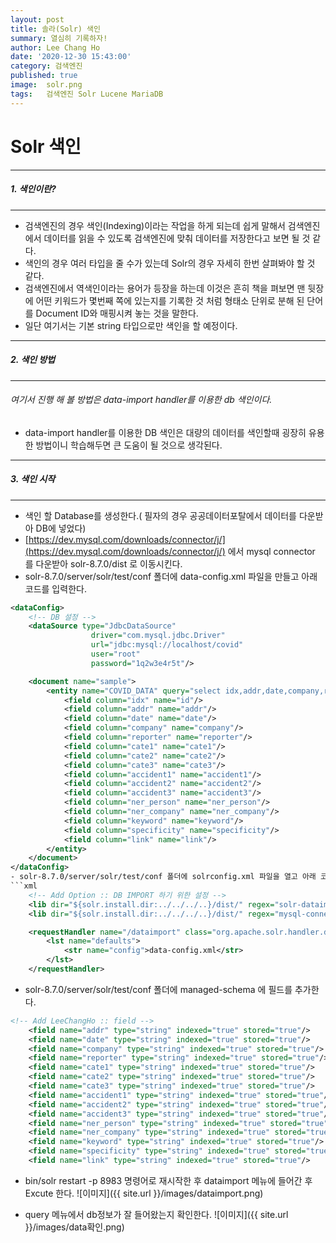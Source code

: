 ```yaml
---
layout: post
title: 솔라(Solr) 색인
summary: 열심히 기록하자!
author: Lee Chang Ho
date: '2020-12-30 15:43:00'
category: 검색엔진
published: true
image:  solr.png
tags:   검색엔진 Solr Lucene MariaDB
---
```

# Solr 색인

 ---
##### 1. 색인이란?
 ---
- 검색엔진의 경우 색인(Indexing)이라는 작업을 하게 되는데 쉽게 말해서 검색엔진에서 데이터를 읽을 수 있도록 검색엔진에 맞춰 데이터를 저장한다고 보면 될 것 같다.
- 색인의 경우 여러 타입을 줄 수가 있는데 Solr의 경우 자세히 한번 살펴봐야 할 것 같다.
- 검색엔진에서 역색인이라는 용어가 등장을 하는데 이것은 흔히 책을 펴보면 맨 뒷장에 어떤 키워드가 몇번째 쪽에 있는지를 기록한 것 처럼 형태소 단위로 분해 된 단어를 Document ID와 매핑시켜 놓는 것을 말한다.
- 일단 여기서는 기본 string 타입으로만 색인을 할 예정이다.


 ---
##### 2. 색인 방법
 ---
###### 여기서 진행 해 볼 방법은 data-import handler를 이용한 db 색인이다.
- data-import handler를 이용한 DB 색인은 대량의 데이터를 색인할때 굉장히 유용한 방법이니 학습해두면 큰 도움이 될 것으로 생각된다.

 ---
##### 3. 색인 시작
---
 - 색인 할 Database를 생성한다.( 필자의 경우 공공데이터포탈에서 데이터를 다운받아 DB에 넣었다)
 - [https://dev.mysql.com/downloads/connector/j/](https://dev.mysql.com/downloads/connector/j/) 에서 mysql connector 를 다운받아 solr-8.7.0/dist 로 이동시킨다.  
 - solr-8.7.0/server/solr/test/conf 폴더에 data-config.xml 파일을 만들고 아래 코드를 입력한다.  
 
```xml
<dataConfig>
	<!-- DB 설정 -->
    <dataSource type="JdbcDataSource"
                  driver="com.mysql.jdbc.Driver"
                  url="jdbc:mysql://localhost/covid"
                  user="root"
                  password="1q2w3e4r5t"/>

    <document name="sample">
        <entity name="COVID_DATA" query="select idx,addr,date,company,reporter,cate1,cate2,cate3,accident1,accident2,accident3,ner_person,ner_company,keyword,specificity,link from covid_data">
            <field column="idx" name="id"/>
			<field column="addr" name="addr"/>
			<field column="date" name="date"/>
			<field column="company" name="company"/>
			<field column="reporter" name="reporter"/>
			<field column="cate1" name="cate1"/>
			<field column="cate2" name="cate2"/>
			<field column="cate3" name="cate3"/>
			<field column="accident1" name="accident1"/>
			<field column="accident2" name="accident2"/>
			<field column="accident3" name="accident3"/>
			<field column="ner_person" name="ner_person"/>
			<field column="ner_company" name="ner_company"/>
			<field column="keyword" name="keyword"/>
			<field column="specificity" name="specificity"/>
			<field column="link" name="link"/>
        </entity>
    </document>
</dataConfig>
- solr-8.7.0/server/solr/test/conf 폴더에 solrconfig.xml 파일을 열고 아래 코드를 추가한다. ( 다운받은 mysql connector의 경로를 잡아줌)
```xml
	<!-- Add Option :: DB IMPORT 하기 위한 설정 -->
	<lib dir="${solr.install.dir:../../../..}/dist/" regex="solr-dataimporthandler-\d.*\.jar" />
	<lib dir="${solr.install.dir:../../../..}/dist/" regex="mysql-connector-java-\d.*\.jar"  />

	<requestHandler name="/dataimport" class="org.apache.solr.handler.dataimport.DataImportHandler">
		<lst name="defaults">
			<str name="config">data-config.xml</str>
		</lst>
	</requestHandler>
```  

- solr-8.7.0/server/solr/test/conf 폴더에 managed-schema 에 필드를 추가한다.   

```xml
<!-- Add LeeChangHo :: field -->
	<field name="addr" type="string" indexed="true" stored="true"/>
	<field name="date" type="string" indexed="true" stored="true"/>
	<field name="company" type="string" indexed="true" stored="true"/>
	<field name="reporter" type="string" indexed="true" stored="true"/>
	<field name="cate1" type="string" indexed="true" stored="true"/>
	<field name="cate2" type="string" indexed="true" stored="true"/>
	<field name="cate3" type="string" indexed="true" stored="true"/>
	<field name="accident1" type="string" indexed="true" stored="true"/>
	<field name="accident2" type="string" indexed="true" stored="true"/>
	<field name="accident3" type="string" indexed="true" stored="true"/>
	<field name="ner_person" type="string" indexed="true" stored="true"/>
	<field name="ner_company" type="string" indexed="true" stored="true"/>
	<field name="keyword" type="string" indexed="true" stored="true"/>
	<field name="specificity" type="string" indexed="true" stored="true"/>
	<field name="link" type="string" indexed="true" stored="true"/>
```  
- bin/solr restart -p 8983 명령어로 재시작한 후 dataimport 메뉴에 들어간 후 Excute 한다.
![이미지]({{ site.url }}/images/dataimport.png)

- query 메뉴에서 db정보가 잘 들어왔는지 확인한다.
![이미지]({{ site.url }}/images/data확인.png)
<!--stackedit_data:
eyJoaXN0b3J5IjpbLTE5MzU5NTM4OTAsOTAyMzk3MjcwLC0xMD
k3MDkyNzE2LC0yMDM5Njg3NDY4LC0xOTczNjQ3Njc4LDUwNDA4
ODY4MCwtNTA4MjcxOTg1LDUwNjU5MzQ1NV19
-->
